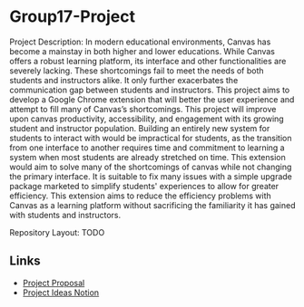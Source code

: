 # Group17-Project

Project Description:
In modern educational environments, Canvas has become a mainstay in both higher and lower educations. While Canvas offers a robust learning platform, its interface and other functionalities are severely lacking. These shortcomings fail to meet the needs of both students and instructors alike. It only further exacerbates the communication gap between students and instructors. This project aims to develop a Google Chrome extension that will better the user experience and attempt to fill many of Canvas’s shortcomings. This project will improve upon canvas productivity, accessibility, and engagement with its growing student and instructor population. Building an entirely new system for students to interact with would be impractical for students, as the transition from one interface to another requires time and commitment to learning a system when most students are already stretched on time. This extension would aim to solve many of the shortcomings of canvas while not changing the primary interface. It is suitable to fix many issues with a simple upgrade package marketed to simplify students' experiences to allow for greater efficiency. This extension aims to reduce the efficiency problems with Canvas as a learning platform without sacrificing the familiarity it has gained with students and instructors.

Repository Layout:
TODO

## Links
- [Project Proposal](https://docs.google.com/document/d/1Sg_moN46KJ2fcR-Hak0WlZDEZvt-L2gO4nh3mJlo9x4/edit?tab=t.0#heading=h.phhvohkmjdjl)
- [Project Ideas Notion](https://www.notion.so/CS-362-Software-Engineering-2-Project-176bd7e17f8880f7a190db13b8cf9de8)
